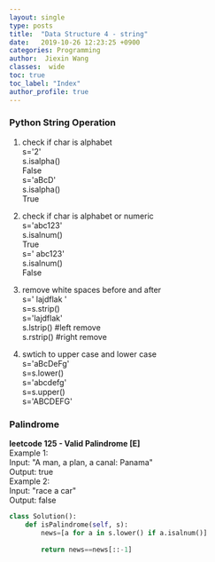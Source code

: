 ```yaml
---
layout: single
type: posts
title:  "Data Structure 4 - string"
date:   2019-10-26 12:23:25 +0900
categories: Programming
author:  Jiexin Wang
classes:  wide
toc: true
toc_label: "Index"
author_profile: true
---
```


### Python String Operation

1. check if char is alphabet  
s='2'  
s.isalpha()  
False  
s='aBcD'  
s.isalpha()  
True

2. check if char is alphabet or numeric  
s='abc123'  
s.isalnum()  
True  
s=' abc123'  
s.isalnum()  
False

2. remove white spaces before and after  
s='  lajdflak    '  
s=s.strip()  
s='lajdflak'  
s.lstrip() #left remove  
s.rstrip() #right remove  

3. swtich to upper case and lower case  
s='aBcDeFg'  
s=s.lower()  
s='abcdefg'  
s=s.upper()  
s='ABCDEFG'

### Palindrome

**leetcode 125 - Valid Palindrome [E]**   
Example 1:  
Input: "A man, a plan, a canal: Panama"  
Output: true  
Example 2:  
Input: "race a car"  
Output: false  
```python
class Solution():
    def isPalindrome(self, s):
        news=[a for a in s.lower() if a.isalnum()]
        
        return news==news[::-1]
```   
